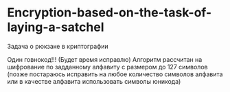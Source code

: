 # Encryption-based-on-the-task-of-laying-a-satchel

Задача о рюкзаке в криптографии

Один говнокод!!! (Будет время исправлю)
Алгоритм рассчитан на шифрование по задданному алфавиту с размером до 127 символов (позже постараюсь исправить на любое количество символов алфавита или в качестве алфавита использовать символы юникода)
